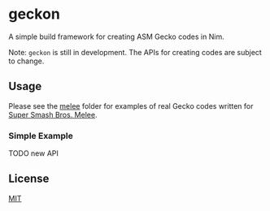 # geckon

A simple build framework for creating ASM Gecko codes in Nim.

Note: `geckon` is still in development. The APIs for creating codes are subject to change.

## Usage

Please see the [melee](melee) folder for examples of real Gecko codes written for [Super Smash Bros. Melee](https://en.wikipedia.org/wiki/Super_Smash_Bros._Melee).

### Simple Example

TODO new API

## License

[MIT](https://choosealicense.com/licenses/mit/)
